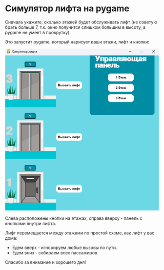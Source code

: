 # Симулятор лифта на pygame

Сначала укажите, сколько этажей будет обслуживать лифт (не советую брать больше 7, т.к. окно получится слишком большим в высоту, а pygame не умеет в прокрутку). 

Это запустит pygame, который нарисует ваши этажи, лифт и кнопки:

![img.png](img.png)

Слева расположены кнопки на этажах, справа вверху - панель с кнопками внутри лифта.

Лифт перемещается между этажами по простой схеме, как лифт у вас дома: 
- Едем вверх - игнорируем любые вызовы по пути.
- Едем вниз - собираем всех пассажиров.

Спасибо за внимание и хорошего дня!